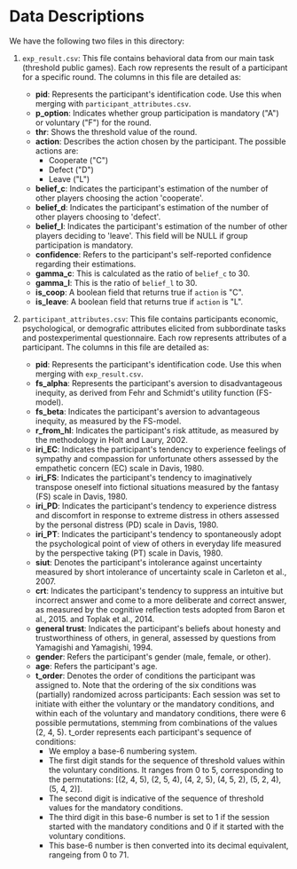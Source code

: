 # Data Descriptions
We have the following two files in this directory:

1. `exp_result.csv`: This file contains behavioral data from our main task (threshold public games). Each row represents the result of a participant for a specific round. The columns in this file are detailed as:

   - **pid**: Represents the participant's identification code. Use this when merging with `participant_attributes.csv`.
   - **p_option**: Indicates whether group participation is mandatory ("A") or voluntary ("F") for the round.
   - **thr**: Shows the threshold value of the round.
   - **action**: Describes the action chosen by the participant. The possible actions are:
     - Cooperate ("C")
     - Defect ("D")
     - Leave ("L")
   - **belief_c**: Indicates the participant's estimation of the number of other players choosing the action 'cooperate'.
   - **belief_d**: Indicates the participant's estimation of the number of other players choosing to 'defect'.
   - **belief_l**: Indicates the participant's estimation of the number of other players deciding to 'leave'. This field will be NULL if group participation is mandatory.
   - **confidence**: Refers to the participant's self-reported confidence regarding their estimations.
   - **gamma_c**: This is calculated as the ratio of `belief_c` to 30.
   - **gamma_l**: This is the ratio of `belief_l` to 30.
   - **is_coop**: A boolean field that returns true if `action` is "C".
   - **is_leave**: A boolean field that returns true if `action` is "L".

2. `participant_attributes.csv`: This file contains participants economic, psychological, or demografic attributes elicited from subbordinate tasks and postexperimental questionnaire. Each row represents attributes of a participant. The columns in this file are detailed as:

   - **pid**: Represents the participant's identification code. Use this when merging with `exp_result.csv`.
   - **fs_alpha**: Represents the participant's aversion to disadvantageous inequity, as derived from Fehr and Schmidt's utility function (FS-model).
   - **fs_beta**: Indicates the participant's aversion to advantageous inequity, as measured by the FS-model.
   - **r_from_hl**: Indicates the participant's risk attitude, as measured by the  methodology in Holt and Laury, 2002.
   - **iri_EC**: Indicates the participant's tendency to experience feelings of sympathy and compassion for unfortunate others assessed by the empathetic concern (EC) scale in Davis, 1980.
   - **iri_FS**: Indicates the participant's tendency to imaginatively transpose oneself into fictional situations measured by the fantasy (FS) scale in Davis, 1980.
   - **iri_PD**: Indicates the participant's tendency to experience distress and discomfort in response to extreme distress in others assessed by the personal distress (PD) scale in Davis, 1980.
   - **iri_PT**: Indicates the participant's tendency to spontaneously adopt the psychological point of view of others in everyday life measured by the perspective taking (PT) scale in Davis, 1980.
   - **siut**: Denotes the participant's intolerance against uncertainty measured by short intolerance of uncertainty scale in Carleton et al., 2007.
   - **crt**: Indicates the participant's tendency to suppress an intuitive but incorrect answer and come to a more deliberate and correct answer, as measured by the cognitive reflection tests adopted from Baron et al., 2015. and Toplak et al., 2014.
   - **general trust**: Indicates the participant's beliefs about honesty and trustworthiness of others, in general, assessed by questions from Yamagishi and Yamagishi, 1994.
   - **gender**: Refers the participant's gender (male, female, or other).
   - **age**: Refers the participant's age.
   - **t_order**: Denotes the order of conditions the participant was assigned to. Note that the ordering of the six conditions was (partially) randomized across participants: Each session was set to initiate with either the voluntary or the mandatory conditions, and within each of the voluntary and mandatory conditions, there were 6 possible permutations, stemming from combinations of the values (2, 4, 5). t_order represents each participant's sequence of conditions:
     - We employ a base-6 numbering system.
     - The first digit stands for the sequence of threshold values within the voluntary conditions. It ranges from 0 to 5, corresponding to the permutations: [(2, 4, 5), (2, 5, 4), (4, 2, 5), (4, 5, 2), (5, 2, 4), (5, 4, 2)].
     - The second digit is indicative of the sequence of threshold values for the mandatory conditions.
     - The third digit in this base-6 number is set to 1 if the session started with the mandatory conditions and 0 if it started with the voluntary conditions.
     - This base-6 number is then converted into its decimal equivalent, rangeing from 0 to 71.
